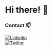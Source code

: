 # Hi there! 👋


### Contact :mailbox:
[![Linkedin](https://img.shields.io/badge/-Linkedin-blue?style=flat-square&logo=Linkedin&logoColor=white&link=https://www.linkedin.com/in/davidoterof)](https://www.linkedin.com/in/davidoterof)  
[![Twitter](https://img.shields.io/badge/twitter-blue.svg?&style=flat-square&logo=twitter&logoColor=white&link=https://www.twitter.com/davidoterof)](https://www.twitter.com/davidoterof)

<!--
**davidoterof/davidoterof** is a ✨ _special_ ✨ repository because its `README.md` (this file) appears on your GitHub profile.

Here are some ideas to get you started:

- 🔭 I’m currently working on ...
- 🌱 I’m currently learning ...
- 👯 I’m looking to collaborate on ...
- 🤔 I’m looking for help with ...
- 💬 Ask me about ...
- 📫 How to reach me: ...
- 😄 Pronouns: ...
- ⚡ Fun fact: ...
-->
